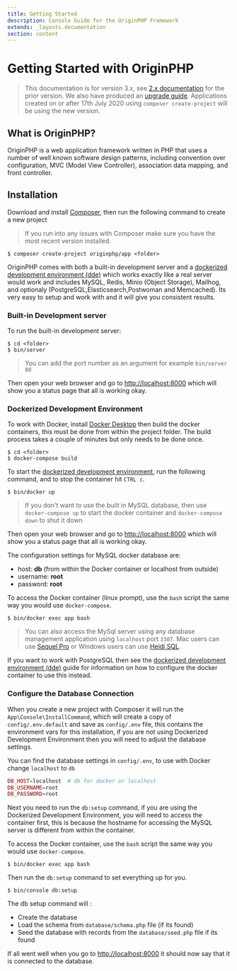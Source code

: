 ```yaml
---
title: Getting Started
description: Console Guide for the OriginPHP Framework
extends: _layouts.documentation
section: content
---
```


# Getting Started with OriginPHP

> This documentation is for version 3.x, see [2.x documentation](/2.0/getting-started) for the prior version. We also have produced an [upgrade guide](/docs/upgrade). Applications created on or after 17th July 2020 using `composer create-project` will be using the new version.

## What is OriginPHP?

OriginPHP is a web application framework written in PHP that uses a number of well known software design patterns, including convention over configuration, MVC (Model View Controller), association data mapping, and front controller.

## Installation

Download and install [Composer](https://getcomposer.org/doc/00-intro.md), then run the following command to create a new project

> If you run into any issues with Composer make sure you have the most recent version installed.

```linux
$ composer create-project originphp/app <folder>
```

OriginPHP comes with both a built-in development server and a [dockerized development environment (dde)](/docs/development/dockerized-development-environment) which works exactly like a real server would work and includes MySQL, Redis, Minio (Object Storage), Mailhog, and optionaly (PostgreSQL,Elasticsearch,Postwoman and Memcached). Its very easy to setup and work with and it will give you consistent results.

### Built-in Development server

To run the built-in development server:

```linux
$ cd <folder>
$ bin/server
```

> You can add the port number as an argument for example `bin/server 80`

Then open your web browser and go to [http://localhost:8000](http://localhost:8000) which will show you a status page that all is working okay.

### Dockerized Development Environment

To work with Docker, install [Docker Desktop](https://www.docker.com/products/docker-desktop) then build the docker containers, this must be done from within the project folder. The build process takes a couple of minutes but only needs to be done once.

```linux
$ cd <folder>
$ docker-compose build
```

To start the [dockerized development environment](/docs/development/dockerized-development-environment), run the following command, and to stop the container hit `CTRL c`.

```linux
$ bin/docker up
```

> If you don't want to use the built in MySQL database, then use `docker-compose up` to start the docker container and `docker-compose down` to shut it down

Then open your web browser and go to [http://localhost:8000](http://localhost:8000) which will show you a status page that all is working okay.

The configuration settings for MySQL docker database are:

- host: **db** (from within the Docker container or localhost from outside)
- username: **root**
- password: **root**

To access the Docker container (linux prompt), use the `bash` script the same way you would use `docker-compose`.

```linux
$ bin/docker exec app bash
```

> You can also access the MySql server using any database management application using `localhost` port `3307`. Mac users can use [Sequel Pro](https://www.sequelpro.com/) or Windows users can use [Heidi SQL](https://www.heidisql.com/).

If you want to work with PostgreSQL then see the [dockerized development environment (dde)](/docs/development/dockerized-development-environment) guide for information on how to configure the docker container to use this instead.

### Configure the Database Connection

When you create a new project with Composer it will run the `App\Console\InstallCommand`, which will create a copy of `config/.env.default` and save as `config/.env` file, this contains the environment vars for this installation, if you are not using Dockerized Development Environment then you will need to adjust the database settings.

You can find the database settings in `config/.env`, to use with Docker change `localhost` to `db`

```php
DB_HOST=localhost  # db for docker or localhost
DB_USERNAME=root
DB_PASSWORD=root
```

Next you need to run the `db:setup` command, if you are using the Dockerized Development Environment, you will need to access the container first, this is because the hostname for accessing the MySQL server is different from within the container.

To access the Docker container, use the `bash` script the same way you would use `docker-compose`.

```linux
$ bin/docker exec app bash
```

Then run the `db:setup` command to set everything up for you.

```linux
$ bin/console db:setup
```

The db setup command will :

- Create the database
- Load the schema from `database/schema.php` file (if its found)
- Seed the database with records from the `database/seed.php` file if its found

If all went well when you go to [http://localhost:8000](http://localhost:8000) it should now say that it is connected to the database.
